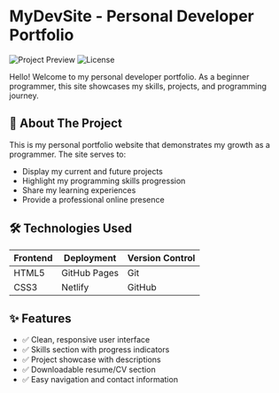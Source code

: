 # MyDevSite - Personal Developer Portfolio

![Project Preview](https://img.shields.io/badge/status-active-brightgreen) 
![License](https://img.shields.io/badge/license-MIT-blue)

Hello! Welcome to my personal developer portfolio. As a beginner programmer, this site showcases my skills, projects, and programming journey.

## 🚀 About The Project

This is my personal portfolio website that demonstrates my growth as a programmer. The site serves to:

- Display my current and future projects
- Highlight my programming skills progression
- Share my learning experiences
- Provide a professional online presence

## 🛠 Technologies Used

| Frontend  | Deployment  | Version Control |
|-----------|-------------|-----------------|
| HTML5     | GitHub Pages| Git             |
| CSS3      | Netlify     | GitHub          |

## ✨ Features

- ✅ Clean, responsive user interface
- ✅ Skills section with progress indicators
- ✅ Project showcase with descriptions
- ✅ Downloadable resume/CV section
- ✅ Easy navigation and contact information
